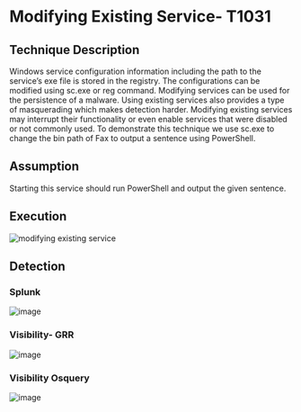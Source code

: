 # Modifying Existing Service- T1031
## Technique Description
Windows service configuration information including the path to the service’s exe file is stored in the registry. The configurations can be modified using sc.exe or reg command. Modifying services can be used for the persistence of a malware. Using existing services also provides a type of masquerading which makes detection harder. Modifying existing services may interrupt their functionality or even enable services that were disabled or not commonly used. 
To demonstrate this technique we use sc.exe to change the bin path of Fax to output a sentence using PowerShell.

## Assumption
Starting this service should run PowerShell and output the given sentence.

## Execution
![modifying existing service](https://user-images.githubusercontent.com/36422282/55607849-2b2c5480-574b-11e9-9c90-d75f54407559.JPG)

## Detection
### Splunk
![image](https://user-images.githubusercontent.com/36422282/55607880-4008e800-574b-11e9-8d98-4d8674c008ed.png)

### Visibility- GRR
![image](https://user-images.githubusercontent.com/36422282/55607923-59119900-574b-11e9-8a78-f7ec64ba646b.png)

### Visibility Osquery
![image](https://user-images.githubusercontent.com/36422282/55607937-5fa01080-574b-11e9-8803-966be6929152.png)
